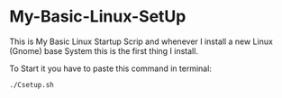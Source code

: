 # My-Basic-Linux-SetUp
This is My Basic Linux Startup Scrip and whenever I install a new Linux (Gnome) base System this is the first thing I install.

To Start it you have to paste this command in terminal:

```
./Csetup.sh
```
